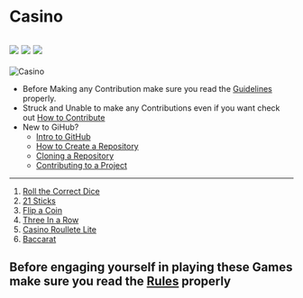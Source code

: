 # Casino
![](https://img.shields.io/twitter/follow/IamAbir82?color=Black&label=Abir%20Bhattacharya&logo=Twitter&logoColor=Blue&style=flat-square)
![](https://img.shields.io/github/forks/abirbhattacharya82/Casino?color=green&label=Forks&logo=github&logoColor=white&style=plastic)
![](https://img.shields.io/github/stars/abirbhattacharya82/Casino?color=green&label=Stars&logo=github&logoColor=white&style=plastic)
-------------------
![Casino](https://user-images.githubusercontent.com/70687014/121795672-8eba4280-cc30-11eb-8450-fc8a57f51e41.png)

* Before Making any Contribution make sure you read the [Guidelines](About/Guidlines.md) properly.
* Struck and Unable to make any Contributions even if you want check out [How to Contribute](About/how_to_contribute.md)
* New to GiHub?
  * [Intro to GitHub](https://youtu.be/wTTek8P2VB4)
  * [How to Create a Repository](https://youtu.be/o6T5F7-SOAo)
  * [Cloning a Repository](https://youtu.be/oYselL5G280)
  * [Contributing to a Project](https://youtu.be/4vq07q7g2xE)
-------------------------------- 
1) [Roll the Correct Dice](Roll_the_correct_dice)
2) [21 Sticks](Twenty_One_Sticks)
3) [Flip a Coin](Flip_A_Coin)
4) [Three In a Row](Lever_puller)
5) [Casino Roullete Lite](Roullete)
6) [Baccarat](Baccarat)
## Before engaging yourself in playing these Games make sure you read the [Rules](About/Rules.md) properly
